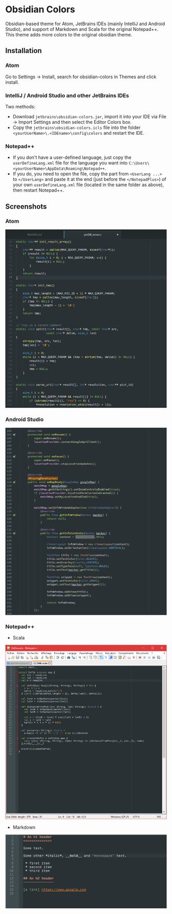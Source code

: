 # Obsidian Colors

Obsidian-based theme for Atom, JetBrains IDEs (mainly IntelliJ and Android Studio), and support of
Markdown and Scala for the original Notepad++. This theme adds more colors to the original obsidian theme.

## Installation

### Atom

Go to Settings -> Install, search for obsidian-colors in Themes and click install.

### IntelliJ / Android Studio and other JetBrains IDEs

Two methods:

- Download `jetbrains\obsidian-colors.jar`, import it into your IDE via File -> Import Settings and then select the Editor Colors box.
- Copy the `jetbrains\obsidian-colors.icls` file into the folder `<yourUserName>\.<IDEname>\config\colors` and restart the IDE.

### Notepad++

- If you don't have a user-defined language, just copy the `userDefineLang.xml` file for the language you want into `C:\Users\<yourUserName>\AppData\Roaming\Notepad++`.
- If you do, you need to open the file, copy the part from `<UserLang ...>` to `</UserLang>` and paste it at the end (just before the `</NotepadPlus>`) of your own `userDefineLang.xml` file (located in the same folder as above), then restart Notepad++.

## Screenshots

### Atom

![Atom screenshot](screenshots/atom_example.png)

### Android Studio

![Android Studio screenshot](screenshots/android_studio_example.png)

### Notepad++

- Scala

![Scala screenshot](screenshots/notepad++_scala_example.png)

- Markdown

![Markdown screenshot](screenshots/notepad++_markdown_example.png)
